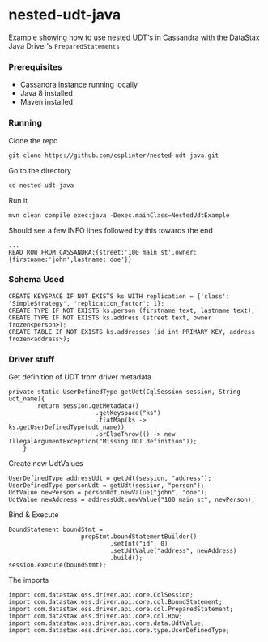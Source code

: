 # nested-udt-java

Example showing how to use nested UDT's in Cassandra with the DataStax Java Driver's `PreparedStatements`

### Prerequisites
- Cassandra instance running locally
- Java 8 installed
- Maven installed

### Running

Clone the repo
```
git clone https://github.com/csplinter/nested-udt-java.git
```

Go to the directory
```
cd nested-udt-java
```

Run it
```
mvn clean compile exec:java -Dexec.mainClass=NestedUdtExample
```

Should see a few INFO lines followed by this towards the end
```
...
READ ROW FROM CASSANDRA:{street:'100 main st',owner:{firstname:'john',lastname:'doe'}}
```

### Schema Used
```
CREATE KEYSPACE IF NOT EXISTS ks WITH replication = {'class': 'SimpleStrategy', 'replication_factor': 1};
CREATE TYPE IF NOT EXISTS ks.person (firstname text, lastname text);
CREATE TYPE IF NOT EXISTS ks.address (street text, owner frozen<person>);
CREATE TABLE IF NOT EXISTS ks.addresses (id int PRIMARY KEY, address frozen<address>);
```

### Driver stuff
Get definition of UDT from driver metadata
```
private static UserDefinedType getUdt(CqlSession session, String udt_name){
        return session.getMetadata()
                        .getKeyspace("ks")
                        .flatMap(ks -> ks.getUserDefinedType(udt_name))
                        .orElseThrow(() -> new IllegalArgumentException("Missing UDT definition"));
    }
```

Create new UdtValues 
```
UserDefinedType addressUdt = getUdt(session, "address");
UserDefinedType personUdt = getUdt(session, "person");
UdtValue newPerson = personUdt.newValue("john", "doe");
UdtValue newAddress = addressUdt.newValue("100 main st", newPerson);
```

Bind & Execute
```
BoundStatement boundStmt =
                    prepStmt.boundStatementBuilder()
                            .setInt("id", 0)
                            .setUdtValue("address", newAddress)
                            .build();
session.execute(boundStmt);
```

The imports
```
import com.datastax.oss.driver.api.core.CqlSession;
import com.datastax.oss.driver.api.core.cql.BoundStatement;
import com.datastax.oss.driver.api.core.cql.PreparedStatement;
import com.datastax.oss.driver.api.core.cql.Row;
import com.datastax.oss.driver.api.core.data.UdtValue;
import com.datastax.oss.driver.api.core.type.UserDefinedType;
```
